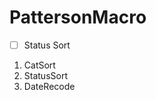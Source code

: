 # PattersonMacro

- [ ] Status Sort

<ol>
<li> CatSort </li>
<li> StatusSort </li>
<li> DateRecode </li>
</ol>
